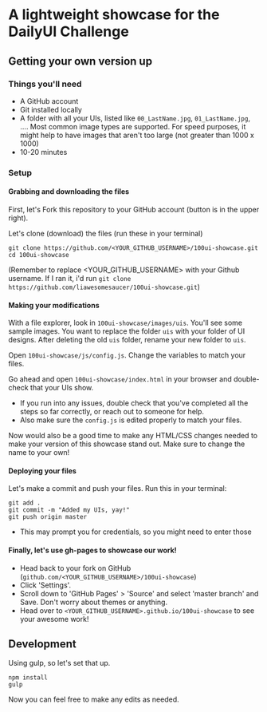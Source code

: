 # A lightweight showcase for the DailyUI Challenge

## Getting your own version up

### Things you'll need
* A GitHub account
* Git installed locally
* A folder with all your UIs, listed like `00_LastName.jpg`, `01_LastName.jpg`, .... Most common image types are supported. For speed purposes, it might help to have images that aren't too large (not greater than 1000 x 1000)
* 10-20 minutes

### Setup

#### Grabbing and downloading the files
First, let's Fork this repository to your GitHub account (button is in the upper right).

Let's clone (download) the files (run these in your terminal)
```
git clone https://github.com/<YOUR_GITHUB_USERNAME>/100ui-showcase.git
cd 100ui-showcase
```
(Remember to replace <YOUR_GITHUB_USERNAME> with your Github username. If I ran it, i'd run `git clone https://github.com/liawesomesaucer/100ui-showcase.git`)

#### Making your modifications
With a file explorer, look in `100ui-showcase/images/uis`. You'll see some sample images. You want to replace the folder `uis` with your folder of UI designs. After deleting the old `uis` folder, rename your new folder to `uis`.

Open `100ui-showcase/js/config.js`. Change the variables to match your files.

Go ahead and open `100ui-showcase/index.html` in your browser and double-check that your UIs show.

* If you run into any issues, double check that you've completed all the steps so far correctly, or reach out to someone for help.
* Also make sure the `config.js` is edited properly to match your files.

Now would also be a good time to make any HTML/CSS changes needed to make your version of this showcase stand out. Make sure to change the name to your own!

#### Deploying your files
Let's make a commit and push your files. Run this in your terminal:
```
git add .
git commit -m "Added my UIs, yay!"
git push origin master
```
* This may prompt you for credentials, so you might need to enter those

#### Finally, let's use gh-pages to showcase our work!
* Head back to your fork on GitHub (`github.com/<YOUR_GITHUB_USERNAME>/100ui-showcase`)
* Click 'Settings'.
* Scroll down to 'GitHub Pages' > 'Source' and select 'master branch' and Save. Don't worry about themes or anything.
* Head over to `<YOUR_GITHUB_USERNAME>.github.io/100ui-showcase` to see your awesome work!

## Development
Using gulp, so let's set that up.

```
npm install
gulp
```
Now you can feel free to make any edits as needed.
